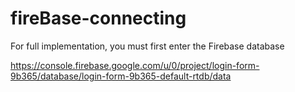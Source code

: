 # fireBase-connecting

For full implementation, you must first enter the Firebase database

https://console.firebase.google.com/u/0/project/login-form-9b365/database/login-form-9b365-default-rtdb/data
